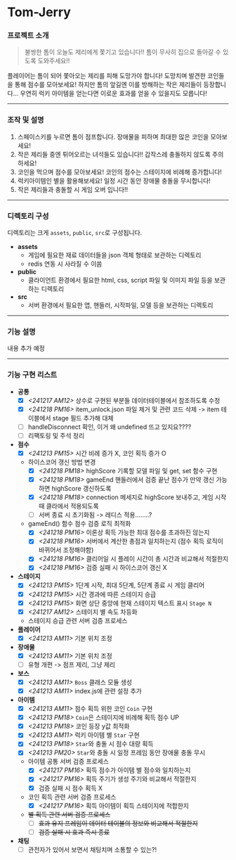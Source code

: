 # Tom-Jerry

### 프로젝트 소개

> 불쌍한 톰이 오늘도 제리에게 쫓기고 있습니다!!
> 톰이 무사히 집으로 돌아갈 수 있도록 도와주세요!!

플레이어는 톰이 되어 쫓아오는 제리를 피해 도망가야 합니다!
도망치며 발견한 코인들을 통해 점수를 모아보세요!
하지만 톰의 앞길엔 이를 방해하는 작은 제리들이 등장합니다...
우연히 럭키 아이템을 얻는다면 이로운 효과를 얻을 수 있을지도 모릅니다!

---

### 조작 및 설명

1. 스페이스키를 누르면 톰이 점프합니다. 장애물을 피하며 최대한 많은 코인을 모아보세요!
2. 작은 제리들 중엔 튀어오르는 녀석들도 있습니다!! 갑작스레 충돌하지 않도록 주의하세요!
3. 코인을 먹으며 점수를 모아보세요! 코인의 점수는 스테이지에 비례해 증가합니다!
4. 럭키아이템인 별을 활용해보세요! 일정 시간 동안 장애물 충돌을 무시합니다!
5. 작은 제리들과 충돌할 시 게임 오버 입니다!!

---

### 디렉토리 구성

디렉토리는 크게 `assets`, `public`, `src`로 구성됩니다.

- **assets**
  - 게임에 필요한 재료 데이터들을 json 객체 형태로 보관하는 디렉토리
  - redis 연동 시 사라질 수 이씀
- **public**
  - 클라이언트 환경에서 필요한 html, css, script 파일 및 이미지 파일 등을 보관하는 디렉토리
- **src**
  - 서버 환경에서 필요한 앱, 핸들러, 시작파일, 모델 등을 보관하는 디렉토리

---

### 기능 설명

내용 추가 예정

---

### 기능 구현 리스트

- **공통**
  - [x] _<241217 AM12>_ 상수로 구현된 부분들 데이터테이블에서 참조하도록 수정
  - [x] _<241218 PM16>_ item_unlock.json 파일 제거 및 관련 코드 삭제 -> item 테이블에서 stage 필드 추가해 대체
  - [ ] handleDisconnect 확인, 이거 왜 undefined 뜨고 있지요????
  - [ ] 리팩토링 및 주석 정리
- **점수**
  - [x] _<241213 PM15>_ 시간 비례 증가 X, 코인 획득 증가 O
  - 하이스코어 갱신 방법 변경
    - [x] _<241218 PM18>_ highScore 기록할 모델 파일 및 get, set 함수 구현
    - [x] _<241218 PM18>_ gameEnd 핸들러에서 검증 끝난 점수가 만약 갱신 가능하면 highScore 갱신하도록
    - [x] _<241218 PM18>_ connection 메세지로 highScore 보내주고, 게임 시작 때 클라에서 적용되도록
    - [ ] 서버 종료 시 초기화됨 -> 레디스 적용........?
  - gameEnd() 함수 점수 검증 로직 최적화
    - [x] _<241218 PM16>_ 이론상 획득 가능한 최대 점수를 초과하진 않는지
    - [x] _<241218 PM16>_ 서버에서 계산한 총점과 일치하는지 (점수 획득 로직이 바뀌어서 조정해야함)
    - [x] _<241218 PM16>_ 클리어일 시 플레이 시간이 총 시간과 비교해서 적절한지
    - [x] _<241218 PM16>_ 검증 실패 시 하이스코어 갱신 X
- **스테이지**
  - [x] _<241213 PM15>_ 1단계 시작, 최대 5단계, 5단계 종료 시 게임 클리어
  - [x] _<241213 PM15>_ 시간 경과에 따른 스테이지 승급
  - [x] _<241213 PM15>_ 화면 상단 중앙에 현재 스테이지 텍스트 표시 `Stage N`
  - [x] _<241217 AM12>_ 스테이지 별 속도 차등화
  - 스테이지 승급 관련 서버 검증 프로세스
- **플레이어**
  - [x] _<241213 AM11>_ 기본 위치 조정
- **장애물**
  - [x] _<241213 AM11>_ 기본 위치 조정
  - [ ] 유형 개편 -> 점프 제리, 그냥 제리
- **보스**
  - [x] _<241213 AM11>_ `Boss` 클래스 모듈 생성
  - [x] _<241213 AM11>_ index.js에 관련 설정 추가
- **아이템**
  - [x] _<241213 AM11>_ 점수 획득 위한 코인 `Coin` 구현
  - [x] _<241213 PM18>_ `Coin`은 스테이지에 비례해 획득 점수 UP
  - [x] _<241213 PM18>_ 코인 등장 y값 최적화
  - [x] _<241213 AM11>_ 럭키 아이템 별 `Star` 구현
  - [x] _<241213 PM18>_ `Star`와 충돌 시 점수 대량 획득
  - [x] _<241213 PM20>_ `Star`와 충돌 시 일정 프레임 동안 장애물 충돌 무시
  - 아이템 공통 서버 검증 프로세스
    - [x] _<241217 PM16>_ 획득 점수가 아이템 별 점수와 일치하는지
    - [x] _<241217 PM16>_ 획득 주기가 생성 주기와 비교해서 적절한지
    - [x] 검증 실패 시 점수 획득 X
  - 코인 획득 관련 서버 검증 프로세스
    - [x] _<241217 PM16>_ 획득 아이템이 획득 스테이지에 적합한지
  - ~~별 획득 관련 서버 검증 프로세스~~
    - [ ] ~~효과 유지 프레임이 데이터 테이블의 정보와 비교해서 적절한지~~
    - [ ] ~~검증 실패 시 효과 즉시 종료~~
- **채팅**
  - [ ] 관전자가 있어서 보면서 채팅치며 소통할 수 있는?!

